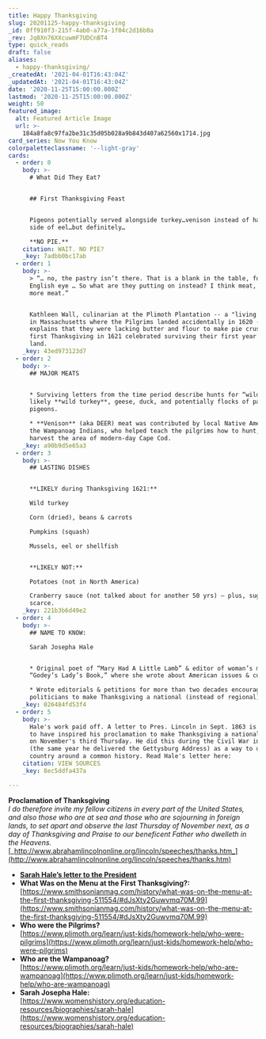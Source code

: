 ```yaml
---
title: Happy Thanksgiving
slug: 20201125-happy-thanksgiving
_id: 0ff910f3-215f-4ab0-a77a-1f04c2d16b0a
_rev: Jq8Xn76XXcuwmF7UDCnBT4
type: quick_reads
draft: false
aliases:
  - happy-thanksgiving/
_createdAt: '2021-04-01T16:43:04Z'
_updatedAt: '2021-04-01T16:43:04Z'
date: '2020-11-25T15:00:00.000Z'
lastmod: '2020-11-25T15:00:00.000Z'
weight: 50
featured_image:
  alt: Featured Article Image
  url: >-
    184a8fa8c97fa2be31c35d05b028a9b843d407a62560x1714.jpg
card_series: Now You Know
colorpaletteclassname: '--light-gray'
cards:
  - order: 0
    body: >-
      # What Did They Eat?


      ## First Thanksgiving Feast


      Pigeons potentially served alongside turkey…venison instead of ham…maybe a
      side of eel…but definitely…  

      **NO PIE.**
    citation: WAIT. NO PIE?
    _key: 7adbb0bc17ab
  - order: 1
    body: >-
      > “… no, the pastry isn’t there. That is a blank in the table, for an
      English eye … So what are they putting on instead? I think meat, meat and
      more meat.”


      Kathleen Wall, culinarian at the Plimoth Plantation -- a "living museum"
      in Massachusetts where the Pilgrims landed accidentally in 1620 --
      explains that they were lacking butter and flour to make pie crust. Their
      first Thanksgiving in 1621 celebrated surviving their first year in a new
      land.
    _key: 43ed973123d7
  - order: 2
    body: >-
      ## MAJOR MEATS


      * Surviving letters from the time period describe hunts for “wild fowl” —
      likely **wild turkey**, geese, duck, and potentially flocks of passenger
      pigeons.

      * **Venison** (aka DEER) meat was contributed by local Native Americans,
      the Wampanoag Indians, who helped teach the pilgrims how to hunt, fish &
      harvest the area of modern-day Cape Cod.
    _key: a90b9d5e65a3
  - order: 3
    body: >-
      ## LASTING DISHES


      **LIKELY during Thanksgiving 1621:**  

      Wild turkey  

      Corn (dried), beans & carrots  

      Pumpkins (squash)  

      Mussels, eel or shellfish


      **LIKELY NOT:**  

      Potatoes (not in North America)  

      Cranberry sauce (not talked about for another 50 yrs) — plus, sugar was
      scarce.
    _key: 221b3b6d49e2
  - order: 4
    body: >-
      ## NAME TO KNOW:  

      Sarah Josepha Hale


      * Original poet of “Mary Had A Little Lamb” & editor of woman’s mag
      “Godey’s Lady’s Book,” where she wrote about American issues & customs.

      * Wrote editorials & petitions for more than two decades encouraging
      politicians to make Thanksgiving a national (instead of regional) holiday.
    _key: 026484fd53f4
  - order: 5
    body: >-
      Hale's work paid off. A letter to Pres. Lincoln in Sept. 1863 is thought
      to have inspired his proclamation to make Thanksgiving a national holiday
      on November's third Thursday. He did this during the Civil War in 1863
      (the same year he delivered the Gettysburg Address) as a way to unify the
      country around a common history. Read Hale's letter here:
    citation: VIEW SOURCES
    _key: 8ec5ddfa437a

---
```

**Proclamation of Thanksgiving**  
_I do therefore invite my fellow citizens in every part of the United States, and also those who are at sea and those who are sojourning in foreign lands, to set apart and observe the last Thursday of November next, as a day of Thanksgiving and Praise to our beneficent Father who dwelleth in the Heavens._  
[_http://www.abrahamlincolnonline.org/lincoln/speeches/thanks.htm_](http://www.abrahamlincolnonline.org/lincoln/speeches/thanks.htm)  


* [**Sarah Hale’s letter to the President**](https://chnm.gmu.edu/mcpstah/wordpress/wp-content/themes/tah/files/willard_ps1_hale-letter.pdf)
* **What Was on the Menu at the First Thanksgiving?:**  
[https://www.smithsonianmag.com/history/what-was-on-the-menu-at-the-first-thanksgiving-511554/#dJsXty2Guwvmq70M.99](https://www.smithsonianmag.com/history/what-was-on-the-menu-at-the-first-thanksgiving-511554/#dJsXty2Guwvmq70M.99)
* **Who were the Pilgrims?**  
[https://www.plimoth.org/learn/just-kids/homework-help/who-were-pilgrims](https://www.plimoth.org/learn/just-kids/homework-help/who-were-pilgrims)
* **Who are the Wampanoag?**  
[https://www.plimoth.org/learn/just-kids/homework-help/who-are-wampanoag](https://www.plimoth.org/learn/just-kids/homework-help/who-are-wampanoag)
* **Sarah Josepha Hale:**  
[https://www.womenshistory.org/education-resources/biographies/sarah-hale](https://www.womenshistory.org/education-resources/biographies/sarah-hale)